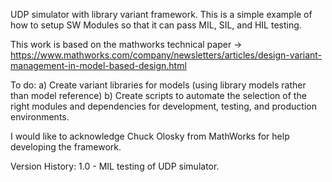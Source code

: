 UDP simulator with library variant framework.  This is a simple example of how to setup SW Modules
so that it can pass MIL, SIL, and HIL testing.

This work is based on the mathworks technical paper ->
https://www.mathworks.com/company/newsletters/articles/design-variant-management-in-model-based-design.html

To do:
a) Create variant libraries for models (using library models rather than model reference)
b) Create scripts to automate the selection of the right modules and dependencies for development, 
testing, and production environments.

I would like to acknowledge Chuck Olosky from MathWorks for help developing the framework.

Version History:
1.0 - MIL testing of UDP simulator.